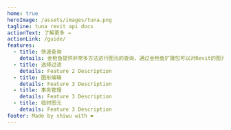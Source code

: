 ```yaml
---
home: true
heroImage: /assets/images/tuna.png
tagline: tuna revit api docs
actionText: 了解更多 →
actionLink: /guide/
features:
  - title: 快速查询
    details: 金枪鱼提供非常多方法进行图元的查询，通过金枪鱼扩展包可以对Revit的图元进行快速的查询
  - title: 选择过滤
    details: Feature 2 Description
  - title: 图形编辑
    details: Feature 3 Description
  - title: 事务管理
    details: Feature 3 Description
  - title: 临时图元
    details: Feature 3 Description
footer: Made by shiwu with ❤️
---
```

